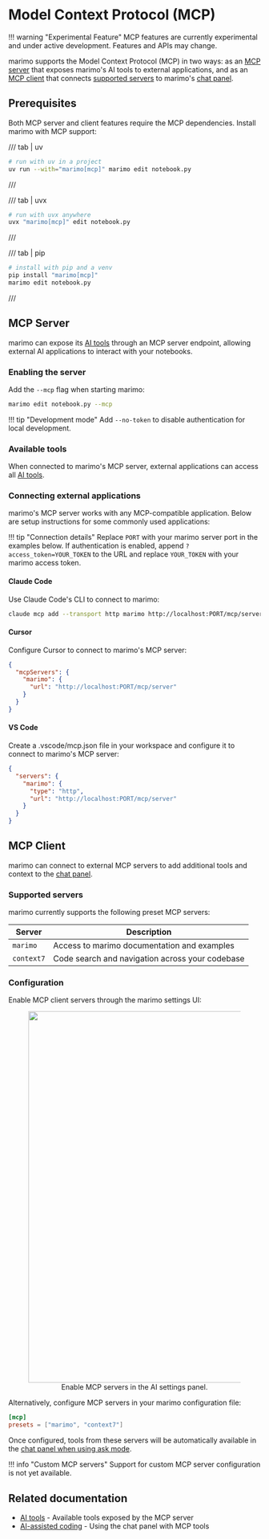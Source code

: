 # Model Context Protocol (MCP)

!!! warning "Experimental Feature"
    MCP features are currently experimental and under active development. Features and APIs may change.

marimo supports the Model Context Protocol (MCP) in two ways: as an [MCP server](mcp.md#mcp-server) that exposes marimo's AI tools to external applications, and as an [MCP client](mcp.md#mcp-client) that connects [supported servers](mcp.md#supported-servers) to marimo's [chat panel](ai_completion.md#chat-panel).

## Prerequisites

Both MCP server and client features require the MCP dependencies. Install marimo with MCP support:

/// tab | uv
```bash
# run with uv in a project
uv run --with="marimo[mcp]" marimo edit notebook.py
```
///

/// tab | uvx
```bash
# run with uvx anywhere
uvx "marimo[mcp]" edit notebook.py
```
///

/// tab | pip
```bash
# install with pip and a venv
pip install "marimo[mcp]"
marimo edit notebook.py
```
///

## MCP Server

marimo can expose its [AI tools](tools.md) through an MCP server endpoint, allowing external AI applications to interact with your notebooks.

### Enabling the server

Add the `--mcp` flag when starting marimo:

```bash
marimo edit notebook.py --mcp
```

!!! tip "Development mode"
    Add `--no-token` to disable authentication for local development.

### Available tools

When connected to marimo's MCP server, external applications can access all [AI tools](tools.md).

### Connecting external applications

marimo's MCP server works with any MCP-compatible application. Below are setup instructions for some commonly used applications:

!!! tip "Connection details"
    Replace `PORT` with your marimo server port in the examples below. If authentication is enabled, append `?access_token=YOUR_TOKEN` to the URL and replace `YOUR_TOKEN` with your marimo access token.

#### Claude Code

Use Claude Code's CLI to connect to marimo:

```bash
claude mcp add --transport http marimo http://localhost:PORT/mcp/server
```

#### Cursor

Configure Cursor to connect to marimo's MCP server:

```json
{
  "mcpServers": {
    "marimo": {
      "url": "http://localhost:PORT/mcp/server"
    }
  }
}
```

#### VS Code

Create a .vscode/mcp.json file in your workspace and configure it to connect to marimo's MCP server:

```json
{
  "servers": {
    "marimo": {
      "type": "http",
      "url": "http://localhost:PORT/mcp/server"
    }
  }
}
```

## MCP Client

marimo can connect to external MCP servers to add additional tools and context to the [chat panel](ai_completion.md#chat-panel).

### Supported servers

marimo currently supports the following preset MCP servers:

| Server | Description |
|--------|-------------|
| `marimo` | Access to marimo documentation and examples |
| `context7` | Code search and navigation across your codebase |

### Configuration

Enable MCP client servers through the marimo settings UI:

<div align="center">
<figure>
<img src="/_static/docs-mcp-client-settings.png" width="740px"/>
<figcaption>Enable MCP servers in the AI settings panel.</figcaption>
</figure>
</div>

Alternatively, configure MCP servers in your marimo configuration file:

```toml title="marimo.toml"
[mcp]
presets = ["marimo", "context7"]
```

Once configured, tools from these servers will be automatically available in the [chat panel when using ask mode](ai_completion.md#chat-panel).

!!! info "Custom MCP servers"
    Support for custom MCP server configuration is not yet available.

## Related documentation

- [AI tools](tools.md) - Available tools exposed by the MCP server
- [AI-assisted coding](ai_completion.md#chat-panel) - Using the chat panel with MCP tools
